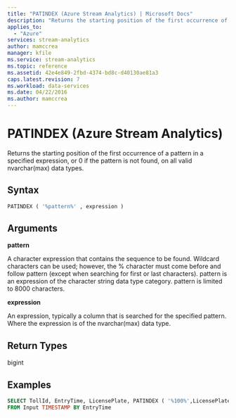 ```yaml
---
title: "PATINDEX (Azure Stream Analytics) | Microsoft Docs"
description: "Returns the starting position of the first occurrence of a pattern in a specified expression, or 0 if the pattern is not found, on all valid nvarchar(max) data types.  "
applies_to: 
  - "Azure"
services: stream-analytics
author: mamccrea
manager: kfile
ms.service: stream-analytics
ms.topic: reference
ms.assetid: 42e4e849-2fbd-4374-bd8c-d40130ae81a3
caps.latest.revision: 7
ms.workload: data-services
ms.date: 04/22/2016
ms.author: mamccrea
---
```

# PATINDEX (Azure Stream Analytics)
  Returns the starting position of the first occurrence of a pattern in a specified expression, or 0 if the pattern is not found, on all valid nvarchar(max) data types.  
  
 ## Syntax  
  
```SQL   
PATINDEX ( '%pattern%' , expression )  
```  
  
## Arguments  
 **pattern**  
  
 A character expression that contains the sequence to be found. Wildcard characters can be used; however, the % character must come before and follow pattern (except when searching for first or last characters). pattern is an expression of the character string data type category. pattern is limited to 8000 characters.  
  
 **expression**  
  
 An expression, typically a column that is searched for the specified pattern. Where the expression is of the nvarchar(max) data type.  
  
## Return Types  
 bigint  
  
## Examples  
  
```SQL  
SELECT TollId, EntryTime, LicensePlate, PATINDEX ( '%100%',LicensePlate )
FROM Input TIMESTAMP BY EntryTime  
```  
  
  
